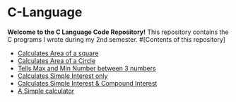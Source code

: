 # C-Language
**Welcome to the C Language Code Repository!**
This repository contains the C programs I wrote during my 2nd semester.
#[Contents of this repository]

<ul>
  <li><a href="https://github.com/anjanakri/C-Language/blob/main/AreaOfSqaure.c">Calculates Area of a square</a></li>
  <li><a href="https://github.com/anjanakri/C-Language/blob/main/AreaofCircle.c">Calculates Area of a Circle</a></li>
  <li><a href="https://github.com/anjanakri/C-Language/blob/main/MaxMin.c">Tells Max and Min Number between 3 numbers</a></li>
  <li><a href="https://github.com/anjanakri/C-Language/blob/main/SI.c">Calculates Simple Interest only</a></li>
  <li><a href="https://github.com/anjanakri/C-Language/blob/main/SICI.c">Calculates Simple Interest & Compound Interest</a></li>
  <li><a href="https://github.com/anjanakri/C-Language/blob/main/calculator.c">A Simple calculator</a></li>
</ul>
